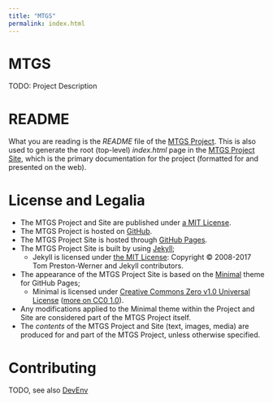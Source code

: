 ```yaml
---
title: "MTGS"
permalink: index.html
---
```


# MTGS

TODO: Project Description

# README

What you are reading is the *README* file of the [MTGS Project]({{site.github.repository_url}}). This is also used to generate the root (top-level) *index.html* page in the [MTGS Project Site]({{site.url}}), which is the primary documentation for the project (formatted for and presented on the web).

# License and Legalia

* The MTGS Project and Site are published under [a MIT License](license.html).
* The MTGS Project is hosted on [GitHub](https://github.com/).
* The MTGS Project Site is hosted through [GitHub Pages](https://pages.github.com/).
* The MTGS Project Site is built by using [Jekyll](https://jekyllrb.com/);
   * Jekyll is licensed under [the MIT License](https://github.com/jekyll/jekyll/blob/master/LICENSE): Copyright &copy; 2008-2017 Tom Preston-Werner and Jekyll contributors.
* The appearance of the MTGS Project Site is based on the [Minimal](https://github.com/pages-themes/minimal) theme for GitHub Pages;
   * Minimal is licensed under [Creative Commons Zero v1.0 Universal License](https://github.com/pages-themes/minimal/blob/master/LICENSE) ([more on CC0 1.0](https://creativecommons.org/publicdomain/zero/1.0/)).
* Any modifications applied to the Minimal theme within the Project and Site are considered part of the MTGS Project itself.
* The *contents* of the MTGS Project and Site (text, images, media) are produced for and part of the MTGS Project, unless otherwise specified.

# Contributing

TODO, see also [DevEnv](./devenv.html)

